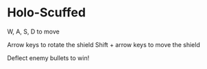 # Holo-Scuffed
W, A, S, D to move

Arrow keys to rotate the shield
Shift + arrow keys to move the shield

Deflect enemy bullets to win!
